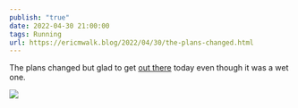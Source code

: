 ```yaml
---
publish: "true"
date: 2022-04-30 21:00:00
tags: Running
url: https://ericmwalk.blog/2022/04/30/the-plans-changed.html
---
```


The plans changed but glad to get [out there](http://www.strava.com/activities/7066770918) today even though it was a wet one.

![](https://ericmwalk.blog/uploads/2022/a614d02f43.jpg)
